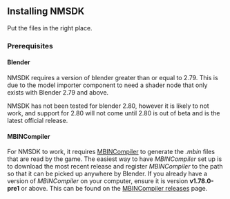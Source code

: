 ## Installing NMSDK

Put the files in the right place.

### Prerequisites

#### Blender

NMSDK requires a version of blender greater than or equal to 2.79.
This is due to the model importer component to need a shader node that only exists with Blender 2.79 and above.

NMSDK has not been tested for blender 2.80, however it is likely to not work, and support for 2.80 will not come until 2.80 is out of beta and is the latest official release.

#### MBINCompiler

For NMSDK to work, it requires [MBINCompiler](https://github.com/monkeyman192/MBINCompiler)
to generate the *.mbin* files that are read by the game.
The easiest way to have *MBINCompiler* set up is to download the most recent
release and register *MBINCompiler* to the path so that it can be picked up
anywhere by Blender.
If you already have a version of *MBINCompiler* on your computer, ensure it is
version **v1.78.0-pre1** or above. This can be found on the [MBINCompiler releases](https://github.com/monkeyman192/MBINCompiler/releases) page.
